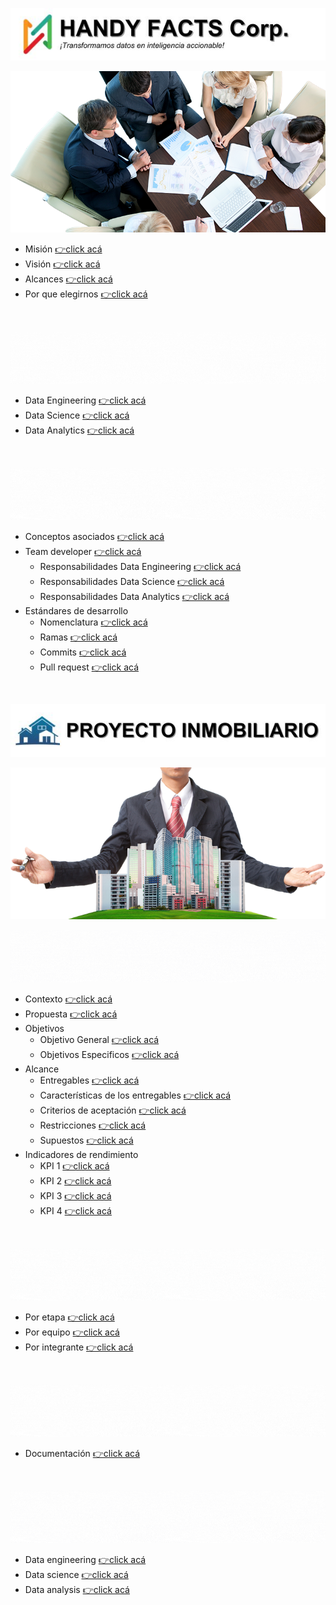 ![handyfacts](data_analysis/src/images/handyfacts.jpg)

![handyfacts(4)](data_analysis/src/images/handyfacts(4).png)

  - Misión [👉click acá](https://github.com/HandyFacts#misi%C3%B3n)
  - Visión [👉click acá](https://github.com/HandyFacts#visi%C3%B3n)
  - Alcances [👉click acá](https://github.com/HandyFacts#nuestra-experiencia)
  - Por que elegirnos [👉click acá](https://github.com/HandyFacts#por-qu%C3%A9-elegir-handy-facts-corporation)
<br>

![colaboradores](data_analysis/src/images/colaboradores.gif)
  - Data Engineering [👉click acá](https://github.com/orgs/HandyFacts/teams/data-engineering/members)
  - Data Science [👉click acá](https://github.com/orgs/HandyFacts/teams/data-science/members)
  - Data Analytics [👉click acá](https://github.com/orgs/HandyFacts/teams/data-analytics)
<br>

![metodologia-de-trabajo](data_analysis/src/images/metodologia-de-trabajo.gif)
  - Conceptos asociados [👉click acá](https://github.com/HandyFacts/recomendacion_mercado_inmobiliario/wiki/1-metodologia-del-proyecto#1-conceptos-asociados)
  - Team developer [👉click acá](https://github.com/HandyFacts/recomendacion_mercado_inmobiliario/wiki/1-metodologia-del-proyecto#2-team-developer)
    - Responsabilidades Data Engineering [👉click acá](https://github.com/HandyFacts/recomendacion_mercado_inmobiliario/wiki/1-metodologia-del-proyecto#31-equipo-de-data-engineering)
    - Responsabilidades Data Science [👉click acá](https://github.com/HandyFacts/recomendacion_mercado_inmobiliario/wiki/1-metodologia-del-proyecto#32-equipo-de-data-science)
    - Responsabilidades Data Analytics [👉click acá](https://github.com/HandyFacts/recomendacion_mercado_inmobiliario/wiki/1-metodologia-del-proyecto#33-equipo-de-data-analysis)
  - Estándares de desarrollo
    - Nomenclatura [👉click acá](https://github.com/HandyFacts/recomendacion_mercado_inmobiliario/wiki/1-manual-de-buenas-practicas#2-nomenclatura-para-nombres)
    - Ramas [👉click acá](https://github.com/HandyFacts/recomendacion_mercado_inmobiliario/wiki/1-manual-de-buenas-practicas#3-creaci%C3%B3n-y-asignaci%C3%B3n-de-ramas)
    - Commits [👉click acá](https://github.com/HandyFacts/recomendacion_mercado_inmobiliario/wiki/1-manual-de-buenas-practicas#4-creaci%C3%B3n-de-commits)
    - Pull request [👉click acá](https://github.com/HandyFacts/recomendacion_mercado_inmobiliario/wiki/1-manual-de-buenas-practicas#5-creaci%C3%B3n-de-pull-request)
<br>

![proyecto-inmobiliario](data_analysis/src/images/proyecto-inmobiliario.jpg)

![inmobiliario(3)](data_analysis/src/images/inmobiliario(3).png)

![product-backlog](data_analysis/src/images/product-backlog.gif)
  - Contexto [👉click acá](https://github.com/HandyFacts/recomendacion_mercado_inmobiliario/wiki/1-product-backlog#1-contexto)
  - Propuesta [👉click acá](https://github.com/HandyFacts/recomendacion_mercado_inmobiliario/wiki/1-product-backlog#2-propuesta)
  - Objetivos
    - Objetivo General [👉click acá](https://github.com/HandyFacts/recomendacion_mercado_inmobiliario/wiki/1-product-backlog#31-objetivo-general)
    - Objetivos Especificos [👉click acá](https://github.com/HandyFacts/recomendacion_mercado_inmobiliario/wiki#32-objetivos-espec%C3%ADficos)
  - Alcance
    - Entregables [👉click acá](https://github.com/HandyFacts/recomendacion_mercado_inmobiliario/wiki/1-product-backlog#41-entregables)
    - Características de los entregables [👉click acá](https://github.com/HandyFacts/recomendacion_mercado_inmobiliario/wiki/1-product-backlog#42-caracter%C3%ADsticas-de-los-entregables)
    - Criterios de aceptación [👉click acá](https://github.com/HandyFacts/recomendacion_mercado_inmobiliario/wiki/1-product-backlog#43-criterios-de-aceptaci%C3%B3n)
    - Restricciones [👉click acá](https://github.com/HandyFacts/recomendacion_mercado_inmobiliario/wiki/1-product-backlog#44-restricciones)
    - Supuestos [👉click acá](https://github.com/HandyFacts/recomendacion_mercado_inmobiliario/wiki/1-product-backlog#45-supuestos)
  - Indicadores de rendimiento
    - KPI 1 [👉click acá](https://github.com/HandyFacts/recomendacion_mercado_inmobiliario/wiki/1-product-backlog#51-incremento-del-rendimiento-de-inversiones)
    - KPI 2 [👉click acá](https://github.com/HandyFacts/recomendacion_mercado_inmobiliario/wiki/1-product-backlog#52-%C3%ADndice-de-concentraci%C3%B3n-de-cartera)
    - KPI 3 [👉click acá](https://github.com/HandyFacts/recomendacion_mercado_inmobiliario/wiki/1-product-backlog#53-eficacia-media-en-predicciones)
    - KPI 4 [👉click acá](https://github.com/HandyFacts/recomendacion_mercado_inmobiliario/wiki/1-product-backlog#54-%C3%ADndice-de-retorno-de-inversi%C3%B3n-roi-en-predicciones)
<br>


![cronograma](data_analysis/src/images/cronograma.gif)
  - Por etapa [👉click acá](https://github.com/orgs/HandyFacts/projects/2/views/3)
  - Por equipo [👉click acá](https://github.com/orgs/HandyFacts/projects/2/views/10)
  - Por integrante [👉click acá](https://github.com/orgs/HandyFacts/projects/2/views/8)
<br>

![gestion-documental](data_analysis/src/images/gestion-documental.gif)
- Documentación [👉click acá](https://github.com/HandyFacts/recomendacion_mercado_inmobiliario/wiki)
<br>

![stack-tecnologico](data_analysis/src/images/stack-tecnologico.gif)
- Data engineering [👉click acá](https://github.com/HandyFacts/recomendacion_mercado_inmobiliario/wiki/2-stack-tecnologico-data-engineering#tabla-de-contenidos)
- Data science [👉click acá](https://github.com/HandyFacts/recomendacion_mercado_inmobiliario/wiki/3-stack-tecnologico-data-science#tabla-de-contenidos)
- Data analysis [👉click acá](https://github.com/HandyFacts/recomendacion_mercado_inmobiliario/wiki/4-stack-tecnologico-data-analysis#tabla-de-contenidos)
